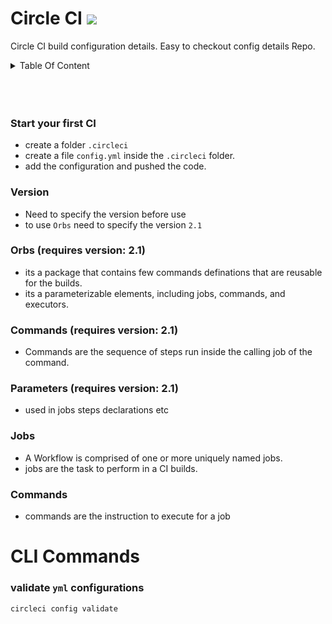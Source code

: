 # Circle CI <img src="https://img.shields.io/badge/Circle-CI-green" />

Circle CI build configuration details.
Easy to checkout config details Repo. 

<details>
  <summary>Table Of Content</summary>
</details>

<br/>
<br/>
<br/>

### Start your first CI
- create a folder `.circleci`
- create a file `config.yml` inside the `.circleci` folder.
- add the configuration and pushed the code. 

### Version 
- Need to specify the version before use
- to use `Orbs` need to specify the version `2.1`

### Orbs (requires version: 2.1)
- its a package that contains few commands definations that are reusable for the builds.
- its a parameterizable elements, including jobs, commands, and executors.

### Commands (requires version: 2.1)
- Commands are the sequence of steps run inside the calling job of the command.

### Parameters (requires version: 2.1)
- used in jobs steps declarations etc

### Jobs
- A Workflow is comprised of one or more uniquely named jobs.
- jobs are the task to perform in a CI builds.

### Commands 
- commands are the instruction to execute for a job



# CLI Commands

### validate `yml` configurations
```
circleci config validate
```


